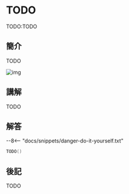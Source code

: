 # TODO

TODO:TODO

## 簡介

TODO

![img](https://imagedelivery.net/cdkaXPuFls5qlrh3GM4hfA/98562a15-42b7-433c-a767-d15735603000/public)

## 講解

TODO

## 解答

--8<-- "docs/snippets/danger-do-it-yourself.txt"

```swift linenums="1"
TODO()
```

## 後記

TODO
